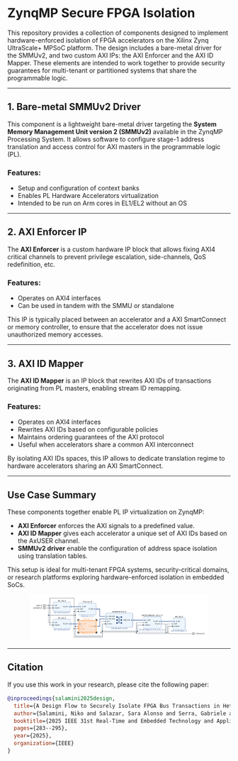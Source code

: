 # ZynqMP Secure FPGA Isolation

This repository provides a collection of components designed to implement hardware-enforced isolation of FPGA accelerators on the Xilinx Zynq UltraScale+ MPSoC platform. The design includes a bare-metal driver for the SMMUv2, and two custom AXI IPs: the AXI Enforcer and the AXI ID Mapper. These elements are intended to work together to provide security guarantees for multi-tenant or partitioned systems that share the programmable logic.

---

## 1. Bare-metal SMMUv2 Driver

This component is a lightweight bare-metal driver targeting the **System Memory Management Unit version 2 (SMMUv2)** available in the ZynqMP Processing System. It allows software to configure stage-1 address translation and access control for AXI masters in the programmable logic (PL).

### Features:
- Setup and configuration of context banks
- Enables PL Hardware Accelerators virtualization
- Intended to be run on Arm cores in EL1/EL2 without an OS

---

## 2. AXI Enforcer IP

The **AXI Enforcer** is a custom hardware IP block that allows fixing AXI4 critical channels to prevent privilege escalation, side-channels, QoS redefinition, etc.

### Features:
- Operates on AXI4 interfaces
- Can be used in tandem with the SMMU or standalone

This IP is typically placed between an accelerator and a AXI SmartConnect or memory controller, to ensure that the accelerator does not issue unauthorized memory accesses.

---

## 3. AXI ID Mapper

The **AXI ID Mapper** is an IP block that rewrites AXI IDs of transactions originating from PL masters, enabling stream ID remapping.

### Features:
- Operates on AXI4 interfaces
- Rewrites AXI IDs based on configurable policies
- Maintains ordering guarantees of the AXI protocol
- Useful when accelerators share a common AXI interconnect 

By isolating AXI IDs spaces, this IP allows to dedicate translation regime to hardware accelerators sharing an AXI SmartConnect.

---

## Use Case Summary

These components together enable PL IP virtualization on ZynqMP:
- **AXI Enforcer** enforces the AXI signals to a predefined value.
- **AXI ID Mapper** gives each accelerator a unique set of AXI IDs based on the AxUSER channel.
- **SMMUv2 driver** enable the configuration of address space isolation using translation tables.

This setup is ideal for multi-tenant FPGA systems, security-critical domains, or research platforms exploring hardware-enforced isolation in embedded SoCs.

<p align="center">
  <img src="vivado/docs/block_design-1.png" width="400">
</p>


---
## Citation

If you use this work in your research, please cite the following paper:

```bibtex
@inproceedings{salamini2025design,
  title={A Design Flow to Securely Isolate FPGA Bus Transactions in Heterogeneous SoCs},
  author={Salamini, Niko and Salazar, Sara Alonso and Serra, Gabriele and Cicero, Giorgiomaria and Fara, Pietro and Aromolo, Federico and Biondi, Alessandro},
  booktitle={2025 IEEE 31st Real-Time and Embedded Technology and Applications Symposium (RTAS)},
  pages={283--295},
  year={2025},
  organization={IEEE}
}
